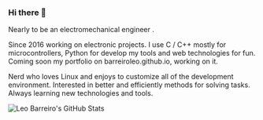 ### Hi there 👋
Nearly to be an electromechanical engineer .

Since 2016 working on electronic projects. I use C / C++ mostly for microcontrollers, Python for develop my tools and web technologies for fun.
Coming soon my portfolio on barreiroleo.github.io, working on it.

Nerd who loves Linux and enjoys to customize all of the development environment. Interested in better and efficiently methods for solving tasks. Always learning new technologies and tools.

![Leo Barreiro's GitHub Stats](https://github-readme-stats.vercel.app/api?username=barreiroleo&show_icons=true=)
